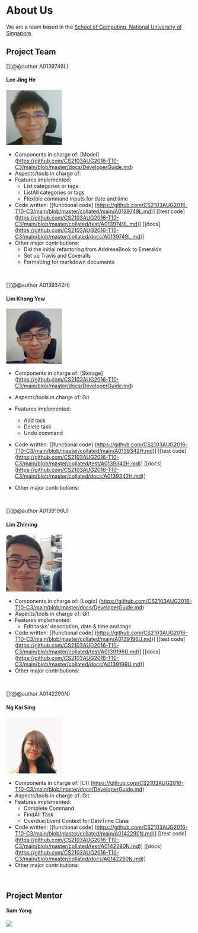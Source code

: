 # About Us


We are a team based in the [School of Computing, National University of Singapore](http://www.comp.nus.edu.sg).


## Project Team
[](@@author A0139749L)
#### Lee Jing He
<img src="images/JingHe.jpg" width="150"><br>


* Components in charge of: [Model] (https://github.com/CS2103AUG2016-T10-C3/main/blob/master/docs/DeveloperGuide.md)
* Aspects/tools in charge of:
* Features implemented:
	* List categories or tags
	* ListAll categories or tags
	* Flexible command inputs for date and time
* Code written: 
[[functional code] (https://github.com/CS2103AUG2016-T10-C3/main/blob/master/collated/main/A0139749L.md)]
[[test code] (https://github.com/CS2103AUG2016-T10-C3/main/blob/master/collated/test/A0139749L.md)]
[[docs] (https://github.com/CS2103AUG2016-T10-C3/main/blob/master/collated/docs/A0139749L.md)]
* Other major contributions:
	* Did the initial refactoring from AddressBook to Emeraldo
	* Set up Travis and Coveralls
	* Formatting for markdown documents

<br>

[](@@author A0139342H)
#### Lim Khong Yew
<img src="images/KhongYew.jpg" width="150"><br>


* Components in charge of: [Storage] (https://github.com/CS2103AUG2016-T10-C3/main/blob/master/docs/DeveloperGuide.md)
* Aspects/tools in charge of: Git
* Features implemented:
	* Add task
	* Delete task
	* Undo command
* Code written: 
[[functional code] (https://github.com/CS2103AUG2016-T10-C3/main/blob/master/collated/main/A0139342H.md)]
[[test code] (https://github.com/CS2103AUG2016-T10-C3/main/blob/master/collated/test/A0139342H.md)]
[[docs] (https://github.com/CS2103AUG2016-T10-C3/main/blob/master/collated/docs/A0139342H.md)]


* Other major contributions:

<br>

[](@@author A0139196U)
#### Lim Zhiming
<img src="images/Zhiming.jpg" width="150"><br>


* Components in charge of: [Logic] (https://github.com/CS2103AUG2016-T10-C3/main/blob/master/docs/DeveloperGuide.md)
* Aspects/tools in charge of: Git
* Features implemented:
	* Edit tasks’ description, date & time and tags
* Code written: 
[[functional code]
(https://github.com/CS2103AUG2016-T10-C3/main/blob/master/collated/main/A0139196U.md)]
[[test code]
(https://github.com/CS2103AUG2016-T10-C3/main/blob/master/collated/test/A0139196U.md)]
[[docs]
(https://github.com/CS2103AUG2016-T10-C3/main/blob/master/collated/docs/A0139196U.md)]
* Other major contributions: 

<br>

[](@@author A0142290N)
#### Ng Kai Sing
<img src="images/KaiSing.jpg" width="150"><br>

* Components in charge of: [UI] (https://github.com/CS2103AUG2016-T10-C3/main/blob/master/docs/DeveloperGuide.md)
* Aspects/tools in charge of: Git
* Features implemented:
	* Complete Command
	* FindAll Task
	* Overdue/Event Context for DateTime Class
* Code written:
[[functional code]
(https://github.com/CS2103AUG2016-T10-C3/main/blob/master/collated/main/A0142290N.md)]
[[test code]
(https://github.com/CS2103AUG2016-T10-C3/main/blob/master/collated/test/A0142290N.md)]
[[docs]
(https://github.com/CS2103AUG2016-T10-C3/main/blob/master/collated/docs/A0142290N.md)]
* Other major contributions:

<br>

## Project Mentor


#### Sam Yong
<img src="images/SamYong.jpg" width="150"><br>

